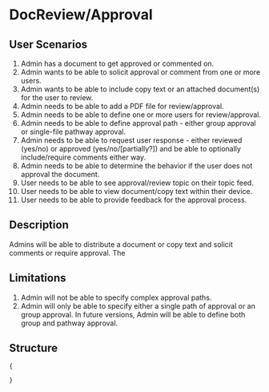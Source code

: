 DocReview/Approval
=====

User Scenarios
--------------
1. Admin has a document to get approved or commented on.
2. Admin wants to be able to solicit approval or comment from one or more users.
3. Admin wants to be able to include copy text or an attached document(s) for the user to review.
4. Admin needs to be able to add a PDF file for review/approval.
5. Admin needs to be able to define one or more users for review/approval.
6. Admin needs to be able to define approval path - either group approval or single-file pathway approval.
7. Admin needs to be able to request user response - either reviewed (yes/no) or approved (yes/no/[partially?]) and be able to optionally include/require comments either way.
8. Admin needs to be able to determine the behavior if the user does not approval the document.
9. User needs to be able to see approval/review topic on their topic feed.
10. User needs to be able to view document/copy text within their device.
11. User needs to be able to provide feedback for the approval process.

Description
-----------
Admins will be able to distribute a document or copy text and solicit comments or require approval.  The

Limitations
-----------
1. Admin will not be able to specify complex approval paths.
2. Admin will only be able to specify either a single path of approval or an group approval.  In future versions, Admin will be able to define both group and pathway approval.

Structure
---------
```
{

}
```
